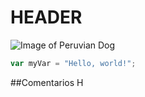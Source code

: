 # HEADER

![Image of Peruvian Dog](https://breed-assets.wisdompanel.com/dog/peruvian-inca-orchid/Peruvian_Inca_Orchid_Color.png)

``` javascript
var myVar = "Hello, world!";
```

##Comentarios H
